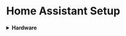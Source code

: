 # Home Assistant Setup

<details>
<summary>
<b>Hardware</b>
</summary>
[Intel NUC](https://www.newegg.com/Product/ProductList.aspx?Description=nuc7i5bnh&Submit=ENE)
</details>
